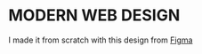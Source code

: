 # MODERN WEB DESIGN

I made it from scratch with this design from [Figma](https://www.figma.com/file/lz9lLpFHMxHm2odnwM3R0z/gpt3?type=design&node-id=0-1&t=uzvPc5W7LeNYRzzH-0)
